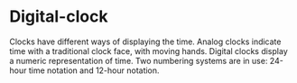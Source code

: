 # Digital-clock
Clocks have different ways of displaying the time.
Analog clocks indicate time with a traditional clock face, with moving hands.
Digital clocks display a numeric representation of time.
Two numbering systems are in use: 24-hour time notation and 12-hour notation.

